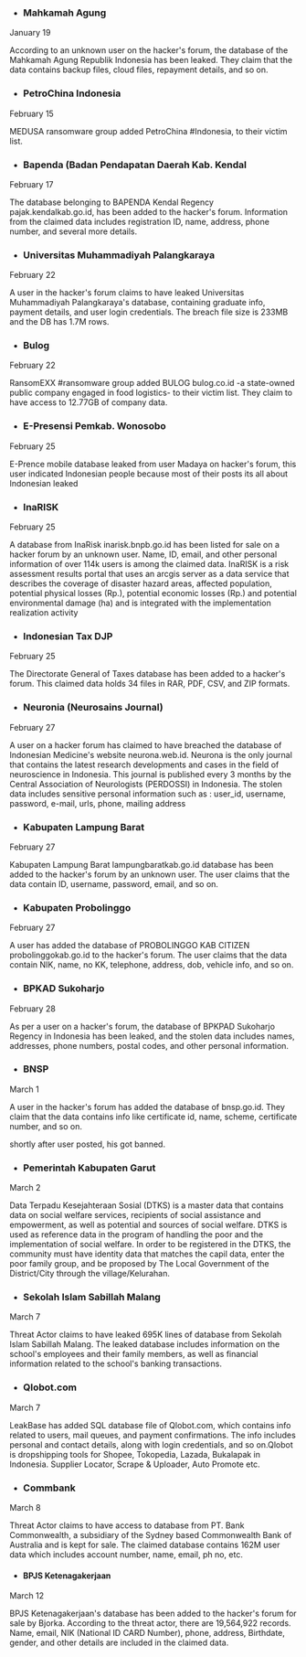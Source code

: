 - ### Mahkamah Agung
January 19 <p>
According to an unknown user on the hacker's forum, the database of the Mahkamah Agung Republik Indonesia has been leaked. They claim that the data contains backup files, cloud files, repayment details, and so on. 


- ### PetroChina Indonesia
February 15 <p>
MEDUSA ransomware group added PetroChina #Indonesia, to their victim list.

- ### Bapenda (Badan Pendapatan Daerah Kab. Kendal
February 17 <p>
The database belonging to BAPENDA Kendal Regency pajak.kendalkab.go.id, has been added to the hacker's forum. Information from the claimed data includes registration ID, name, address, phone number, and several more details.

- ### Universitas Muhammadiyah Palangkaraya
February 22 <p>
A user in the hacker's forum claims to have leaked Universitas Muhammadiyah Palangkaraya's database, containing graduate info, payment details, and user login credentials. The breach file size is 233MB and the DB has 1.7M rows.

- ### Bulog
February 22<p>
RansomEXX #ransomware group added BULOG bulog.co.id -a state-owned public company engaged in food logistics- to their victim list. They claim to have access to 12.77GB of company data.

- ### E-Presensi Pemkab. Wonosobo
February 25 <p>
E-Prence mobile database leaked from user Madaya on hacker's forum, this user indicated Indonesian people because most of their posts its all about Indonesian leaked

- ### InaRISK
February 25 <p>
A database from InaRisk inarisk.bnpb.go.id has been listed for sale on a hacker forum by an unknown user. Name, ID, email, and other personal information of over 114k users is among the claimed data. InaRISK is a risk assessment results portal that uses an arcgis server as a data service that describes the coverage of disaster hazard areas, affected population, potential physical losses (Rp.), potential economic losses (Rp.) and potential environmental damage (ha) and is integrated with the implementation realization activity

- ### Indonesian Tax DJP
February 25 <p>
The Directorate General of Taxes database has been added to a hacker's forum. This claimed data holds 34 files in RAR, PDF, CSV, and ZIP formats.

- ### Neuronia (Neurosains Journal)
February 27 <p>
A user on a hacker forum has claimed to have breached the database of Indonesian Medicine's website neurona.web.id. Neurona is the only journal that contains the latest research developments and cases in the field of neuroscience in Indonesia. This journal is published every 3 months by the Central Association of Neurologists (PERDOSSI) in Indonesia.
The stolen data includes sensitive personal information such as : user_id, username, password, e-mail, urls, phone, mailing address

- ### Kabupaten Lampung Barat 
February 27 <p>
Kabupaten Lampung Barat lampungbaratkab.go.id database has been added to the hacker's forum by an unknown user. The user claims that the data contain ID, username, password, email, and so on.

- ### Kabupaten Probolinggo
February 27 <p>
A user has added the database of PROBOLINGGO KAB CITIZEN probolinggokab.go.id to the hacker's forum. The user claims that the data contain NIK, name, no KK, telephone, address, dob, vehicle info, and so on.

- ### BPKAD Sukoharjo
February 28 <p>
As per a user on a hacker's forum, the database of BPKPAD Sukoharjo Regency in Indonesia has been leaked, and the stolen data includes names, addresses, phone numbers, postal codes, and other personal information. 


- ### BNSP
March 1 <p>
A user in the hacker's forum has added the database of bnsp.go.id. They claim that the data contains info like certificate id, name, scheme, certificate number, and so on.

shortly after user posted, his got banned.

- ### Pemerintah Kabupaten Garut
March 2 <p>
Data Terpadu Kesejahteraan Sosial (DTKS) is a master data that contains data on social welfare services,
recipients of social assistance and empowerment, as well as potential and sources of social welfare.
DTKS is used as reference data in the program of handling the poor and the implementation of social welfare.
In order to be registered in the DTKS,
the community must have identity data that matches the capil data,
enter the poor family group, and be proposed by The Local Government of the District/City through the village/Kelurahan.

- ### Sekolah Islam Sabillah Malang
March 7 <p>
Threat Actor claims to have leaked 695K lines of database from Sekolah Islam Sabillah Malang. The leaked database includes information on the school's employees and their family members, as well as financial information related to the school's banking transactions. 

- ### Qlobot.com
March 7 <p>
LeakBase has added  SQL database file of Qlobot.com, which contains info related to users, mail queues, and payment confirmations. The info includes personal and contact details, along with login credentials, and so on.Qlobot is dropshipping tools for Shopee, Tokopedia, Lazada, Bukalapak in Indonesia. Supplier Locator, Scrape & Uploader, Auto Promote etc.

- ### Commbank
March 8 <p>
Threat Actor claims to have access to database from PT. Bank Commonwealth, a subsidiary of the Sydney based Commonwealth Bank of Australia and is kept for sale. The claimed database contains 162M user data which includes account number, name, email, ph no, etc. 

- #### BPJS Ketenagakerjaan
March 12 <p>
BPJS Ketenagakerjaan's database has been added to the hacker's forum for sale by Bjorka. According to the threat actor, there are 19,564,922 records. Name, email, NIK (National ID CARD Number), phone, address, Birthdate, gender, and other details are included in the claimed data.
